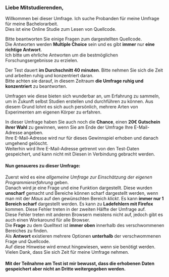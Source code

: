 ### Liebe Mitstudierenden,
Willkommen bei dieser Umfrage. Ich suche Probanden für meine Umfrage für meine Bachelorarbeit.  
Dies ist eine Online Studie zum Lesen von Quellcode.

Bitte beantworten Sie einige Fragen zum dargestellten Quellcode.  
Die Antworten werden **Multiple Choice** sein und es gibt **immer** nur **eine richtige Antwort**.   
Ich bitte um ehrliche Antworten um die bestmöglichen Forschungsergebnisse zu erzielen.  
 
Der Test dauert **im Durchschnitt 40 minuten**. Bitte nehmen Sie sich die Zeit und arbeiten ruhig und konzentriert daran.  
Bitte achten sie darauf, in diesem Zeitraum **die Umfrage ruhig und konzentriert** zu beantworten.  

Umfragen wie diese bieten sich wunderbar an, um Erfahrung zu sammeln, um in Zukunft selbst Studien erstellen und durchführen zu können.
Aus diesem Grund lohnt es sich auch persönlich, mehrere Arten von Experimenten am eigenen Körper zu erfahren.

In dieser Umfrage haben Sie auch noch die **Chance**, einen **20€ Gutschein ihrer Wahl** zu gewinnen, wenn Sie am Ende der Umfrage Ihre E-Mail-Adresse angeben.  
Ihre E-Mail-Adresse wird nur für dieses Gewinnspiel erhoben und danach umgehend gelöscht.  
Weiterhin wird Ihre E-Mail-Adresse getrennt von den Test-Daten gespeichert, und kann nicht mit Diesen in Verbindung gebracht werden.

#### Nun genaueres zu dieser Umfrage:
Zuerst wird es eine *allgemeine Umfrage zur Einschätzung der eigenen Programmiererfahrung* geben.  
Danach wird je eine Frage und eine Funktion dargestellt. Diese wurden **unscharf** gemacht und Bereiche können scharf dargestellt werden,
wenn man mit der *Maus* auf den gewünschten Bereich *klickt*. Es kann **immer nur 1 Bereich scharf** dargestellt werden.
Es kann zu **Ladefehlern mit Firefox** kommen. Diese Fehler treten in der zweiten Hälfte der Umfrage auf.   
Diese Fehler treten mit anderen Browsern meistens nicht auf, jedoch gibt es auch einen Workaround für alle Browser.  
  Die **Frage** zu dem Quelltext ist **immer oben** innerhalb des verschwommenen Bereiches zu finden.   
  Als **Antwort** existieren mehrere Optionen **unterhalb** der verschwommenen Frage und Quellcode.<br>
Auf diese Hinweise wird erneut hingewiesen, wenn sie benötigt werden.  
  Vielen Dank, dass Sie sich Zeit für meine Umfrage nehmen.  

#### Mit der Teilnahme am Test ist mir bewusst, dass die erhobenen Daten gespeichert aber nicht an Dritte weitergegeben werden.
